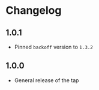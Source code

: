 # Changelog

## 1.0.1
  * Pinned `backoff` version to `1.3.2`

## 1.0.0
  * General release of the tap
